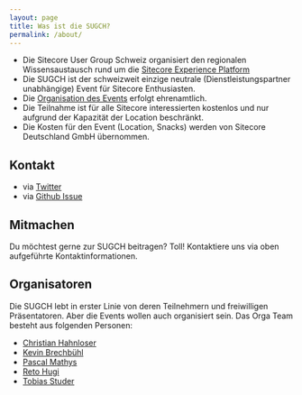 ```yaml
---
layout: page
title: Was ist die SUGCH?
permalink: /about/
---
```


* Die Sitecore User Group Schweiz organisiert den regionalen Wissensaustausch rund um die [Sitecore Experience Platform](http://www.sitecore.de)
* Die SUGCH ist der schweizweit einzige neutrale (Dienstleistungspartner unabhängige) Event für Sitecore Enthusiasten.
* Die [Organisation des Events](/events) erfolgt ehrenamtlich.
* Die Teilnahme ist für alle Sitecore interessierten kostenlos und nur aufgrund der Kapazität der Location beschränkt.
* Die Kosten für den Event (Location, Snacks) werden von Sitecore Deutschland GmbH übernommen.


## Kontakt

* via [Twitter](https://twitter.com/sugch)
* via [Github Issue](https://github.com/SUGCH/sugch/issues)


## Mitmachen

Du möchtest gerne zur SUGCH beitragen? Toll! Kontaktiere uns via oben aufgeführte Kontaktinformationen.


## Organisatoren

Die SUGCH lebt in erster Linie von deren Teilnehmern und freiwilligen Präsentatoren. Aber die Events wollen auch organisiert sein.
Das Orga Team besteht aus folgenden Personen:

* [Christian Hahnloser](https://twitter.com/legolas_2277)
* [Kevin Brechbühl](https://twitter.com/aquasonic)
* [Pascal Mathys](https://twitter.com/rootix)
* [Reto Hugi](https://twitter.com/retohugi)
* [Tobias Studer](https://twitter.com/studert)

